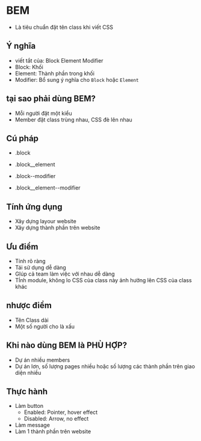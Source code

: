 # BEM
- Là tiêu chuẩn đặt tên class khi viết CSS

## Ý nghĩa
- viết tắt của: Block Element Modifier
- Block: Khối
- Element: Thành phần trong khối
- Modifier: Bổ sung ý nghĩa cho `Block` hoặc `Element`

## tại sao phải dùng BEM?
- Mỗi người đặt một kiểu
- Member đặt class trùng nhau, CSS đè lên nhau

## Cú pháp
- .block
- .block__element

- .block--modifier
- .block__element--modifier

## Tính ứng dụng
- Xây dựng layour website
- Xây dựng thành phần trên website

## Ưu điểm
- Tính rõ ràng
- Tái sử dụng dễ dàng
- GIúp cả team làm việc với nhau dễ dàng
- TÍnh module, không lo CSS của class này ảnh hưởng lên CSS của class khác

## nhược điểm
- Tên Class dài
- Một số người cho là xấu

## Khi nào dùng BEM là PHÙ HỢP?
- Dự án nhiều members
- Dự án lơn, số lượng pages nhiều hoặc số lượng các thành phần trên giao diện nhiều

## Thực hành
- Làm button
    - Enabled: Pointer, hover effect
    - Disabled: Arrow, no effect
- Làm message
- Làm 1 thành phần trên website